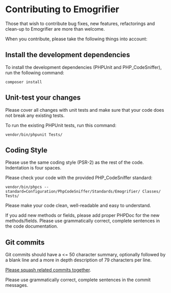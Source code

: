 # Contributing to Emogrifier

Those that wish to contribute bug fixes, new features, refactorings and
clean-up to Emogrifier are more than welcome.

When you contribute, please take the following things into account:

## Install the development dependencies

To install the development dependencies (PHPUnit and PHP_CodeSniffer), run the
following command:

    composer install


## Unit-test your changes

Please cover all changes with unit tests and make sure that your code does not
break any existing tests.

To run the existing PHPUnit tests, run this command:

    vendor/bin/phpunit Tests/


## Coding Style

Please use the same coding style (PSR-2) as the rest of the code. Indentation
is four spaces.

Please check your code with the provided PHP_CodeSniffer standard:

    vendor/bin/phpcs --standard=Configuration/PhpCodeSniffer/Standards/Emogrifier/ Classes/ Tests/

Please make your code clean, well-readable and easy to understand.

If you add new methods or fields, please add proper PHPDoc for the new
methods/fields. Please use grammatically correct, complete sentences in the
code documentation.


## Git commits

Git commits should have a <= 50 character summary, optionally followed by a
blank line and a more in depth description of 79 characters per line.

[Please squash related commits together](http://gitready.com/advanced/2009/02/10/squashing-commits-with-rebase.html).

Please use grammatically correct, complete sentences in the commit messages.
